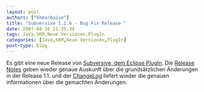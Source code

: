 ```yaml
---
layout: post
authors: ["khmarbaise"]
title: "Subversive 1.1.6 - Bug Fix Release "
date: 2007-08-16 21:35:34
tags: Java,SKM,Neue Versionen,PlugIn
categories: [Java,SKM,Neue Versionen,PlugIn]
post-type: blog
---
```

Es gibt eine neue Release von 
[Subversive, dem Eclipse PlugIn](http://www.polarion.org/index.php?page=overview&project=subversive). 
Die [Release Notes](http://www.polarion.org/projects/subversive/download/1.1/releasenotes.txt) geben wieder 
genaue Auskunft über die grundsätzlichen Änderungen in der Release 1.1. und der 
[ChangeLog](http://www.polarion.org/projects/subversive/download/1.1/changelog.txt) liefert wieder die genauen 
informationen über die gemachten Änderungen.
